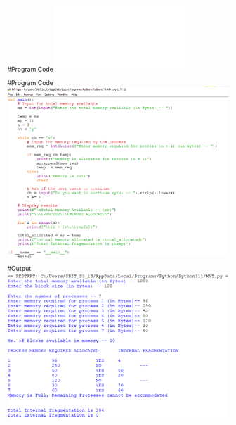 #Program Code
![MFT](MFT.py)

#Program Code
![MFTCode](MFTCODE.png)

#Output
![MFTresult](MFTresult.png)
